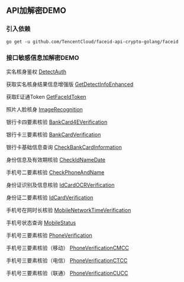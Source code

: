 ## API加解密DEMO

### 引入依赖

```golang
go get -u github.com/TencentCloud/faceid-api-crypto-golang/faceid

```

### 接口敏感信息加解密DEMO

实名核身鉴权
[DetectAuth](example%2FDetectAuth_test.go)

获取实名核身结果信息增强版
[GetDetectInfoEnhanced](example%2FGetDetectInfoEnhanced_test.go)

获取E证通Token
[GetFaceIdToken](example%2FGetFaceIdToken_test.go)

照片人脸核身
[ImageRecognition](example%2FImageRecognition_test.go)

银行卡四要素核验
[BankCard4EVerification](example%2FBankCard4EVerification_test.go)

银行卡三要素核验
[BankCardVerification](example%2FBankCardVerification_test.go)

银行卡基础信息查询
[CheckBankCardInformation](example%2FCheckBankCardInformation_test.go)

身份信息及有效期核验
[CheckIdNameDate](example%2FCheckIdNameDate_test.go)

手机号二要素核验
[CheckPhoneAndName](example%2FCheckPhoneAndName_test.go)

身份证识别及信息核验
[IdCardOCRVerification](example%2FIdCardOCRVerification_test.go)

身份证二要素核验
[IdCardVerification](example%2FIdCardVerification_test.go)

手机号在网时长核验
[MobileNetworkTimeVerification](example%2FMobileNetworkTimeVerification_test.go)

手机号状态查询
[MobileStatus](example%2FMobileStatus_test.go)

手机号三要素核验
[PhoneVerification](example%2FPhoneVerification_test.go)

手机号三要素核验（移动）
[PhoneVerificationCMCC](example%2FPhoneVerificationCMCC_test.go)

手机号三要素核验（电信）
[PhoneVerificationCTCC](example%2FPhoneVerificationCTCC_test.go)

手机号三要素核验（联通）
[PhoneVerificationCUCC](example%2FPhoneVerificationCUCC_test.go)
